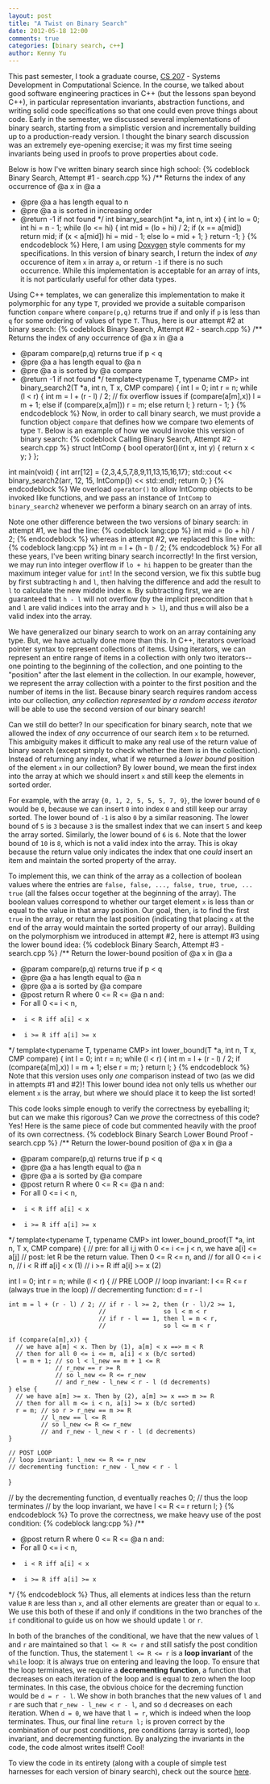 ```yaml
---
layout: post
title: "A Twist on Binary Search"
date: 2012-05-18 12:00
comments: true
categories: [binary search, c++]
author: Kenny Yu
---
```


This past semester, I took a graduate course, 
[CS 207](http://iacs.seas.harvard.edu/courses/cs207/) - Systems Development
in Computational Science. In the course, we talked about good software 
engineering practices in C++ (but the lessons span beyond C++), in particular
representation invariants, abstraction functions, and writing solid code
specifications so that one could even prove things about code. Early in the
semester, we discussed several implementations of binary search, starting
from a simplistic version and incrementally building up to a production-ready
version. I thought the binary search discussion was an extremely eye-opening
exercise; it was my first time seeing invariants being used in proofs to prove
properties about code.

Below is how I've written binary search since high school: 
{% codeblock Binary Search, Attempt #1 - search.cpp %}
/** Returns the index of any occurrence of @a x in @a a
 * @pre @a a has length equal to n
 * @pre @a a is sorted in increasing order
 * @return -1 if not found 
 */
int binary_search(int *a, int n, int x) {
  int lo = 0;
  int hi = n - 1;
  while (lo <= hi) {
    int mid = (lo + hi) / 2;
    if (x == a[mid])
      return mid;
    if (x < a[mid])
      hi = mid - 1;
    else
      lo = mid + 1;
  }
  return -1;
}
{% endcodeblock %}
Here, I am using [Doxygen](http://www.stack.nl/~dimitri/doxygen/) style comments
for my specifications. In this version of binary search, I return the index of 
*any* occurence of item `x` in array `a`, or return `-1` if there is no such
occurrence. While this implementation is acceptable for an array of ints, it
is not particularly useful for other data types. 

Using C++ templates, we can generalize this implementation to make it
polymorphic for any type `T`, provided we provide a suitable comparison function
`compare` where `compare(p,q)` returns true if and only if `p` is less than `q`
for some ordering of values of type `T`. Thus, here is our attempt #2 at binary
search:
{% codeblock Binary Search, Attempt #2 - search.cpp %}
/** Returns the index of any occurrence of @a x in @a a
 * @param compare(p,q) returns true if p < q
 * @pre @a a has length equal to @a n
 * @pre @a a is sorted by @a compare
 * @return -1 if not found 
 */
template<typename T, typename CMP>
int binary_search2(T *a, int n, T x, CMP compare) {
  int l = 0;
  int r = n;
  while (l < r) {
    int m = l + (r - l) / 2; // fix overflow issues
    if (compare(a[m],x))
      l = m + 1;
    else if (compare(x,a[m]))
      r = m;
    else
      return l;
  }
  return - 1;
}
{% endcodeblock %}
Now, in order to call binary search, we must provide a function object `compare`
that defines how we compare two elements of type `T`. Below is an example of how
we would invoke this version of binary search:
{% codeblock Calling Binary Search, Attempt #2 - search.cpp %}
struct IntComp {
  bool operator()(int x, int y) {
    return x < y;
  }
};

int main(void) {
  int arr[12] = {2,3,4,5,7,8,9,11,13,15,16,17};
  std::cout << binary_search2(arr, 12, 15, IntComp()) << std::endl;
  return 0;
}
{% endcodeblock %}
We overload `operator()` to allow IntComp objects to be invoked like functions,
and we pass an instance of `IntComp` to `binary_search2` whenever we perform
a binary search on an array of ints. 

Note one other difference between the two versions of binary search: in 
attempt #1, we had the line:
{% codeblock lang:cpp %}
int mid = (lo + hi) / 2;
{% endcodeblock %}
whereas in attempt #2, we replaced this line with:
{% codeblock lang:cpp %}
int m = l + (h - l) / 2;
{% endcodeblock %}
For all these years, I've been writing binary search incorrectly! In the first
version, we may run into integer overflow if `lo + hi` happen to be greater
than the maximum integer value for `int`! In the second version, we fix this
subtle bug by first subtracting `h` and `l`, then halving the difference and
add the result to `l` to calculate the new middle index `m`. By subtracting
first, we are guaranteed that `h - l` will not overflow (by the implicit
precondition that `h` and `l` are valid indices into the array and `h > l`), 
and thus `m` will also be a valid index into the array. 

We have generalized our binary search to work on an array containing any type.
But, we have actually done more than this. In C++, iterators overload pointer
syntax to represent collections of items. Using iterators, we can represent
an entire range of items in a collection with only two iterators--one pointing
to the beginning of the collection, and one pointing to the "position" after
the last element in the collection. In our example, however, we represent
the array collection with a pointer to the first position and the number
of items in the list. Because binary search requires random access into our 
collection, *any collection represented by a random access iterator* will be
able to use the second version of our binary search!

Can we still do better? In our specification for binary search, note that we 
allowed the index of *any* occurrence of our search item `x` to be returned. 
This ambiguity makes it difficult to make any real use of the return value of 
binary search  (except simply to check whether the item is in the collection).
Instead of returning any index, what if we returned a *lower bound* position
of the element `x` in our collection? By lower bound, we mean the first index
into the array at which we should insert `x` and still keep the elements
in sorted order. 

For example, with the array `{0, 1, 2, 5, 5, 5, 7, 9}`, the
lower bound of `0` would be `0`, because we can insert `0` into index `0` and
still keep our array sorted. The lower bound of `-1` is also `0` by a similar
reasoning. The lower bound of `5` is `3` because `3` is the smallest index that
we can insert `5` and keep the array sorted. Similarly, the lower bound of `6`
is `6`. Note that the lower bound of `10` is `8`, which is not a valid index
into the array. This is okay because the return value only indicates the index
that one *could* insert an item and maintain the sorted property of the array.

To implement this, we can think of the array as a collection of boolean values
where the entries are `false, false, ..., false, true, true, ... true` (all
the falses occur together at the beginning of the array). The boolean values
correspond to whether our target element `x` is less than or equal to the
value in that array position. Our goal, then, is to find the first `true` in
the array, or return the last position (indicating that placing `x` at the
end of the array would maintain the sorted property of our array). Building 
on the polymorphism we introduced in attempt #2, here is attempt #3 using 
the lower bound idea:
{% codeblock Binary Search, Attempt #3 - search.cpp %}
/** Return the lower-bound position of @a x in @a a
 * @param compare(p,q) returns true if p < q
 * @pre @a a has length equal to @a n
 * @pre @a a is sorted by @a compare
 * @post return R where 0 <= R <= @a n and:
 *   For all 0 <= i < n, 
 *      i < R iff a[i] < x
 *      i >= R iff a[i] >= x 
 */
template<typename T, typename CMP>
int lower_bound(T *a, int n, T x, CMP compare) {
  int l = 0;
  int r = n;
  while (l < r) {
    int m = l + (r - l) / 2;
    if (compare(a[m],x))
      l = m + 1;
    else
      r = m;
  }
  return l;
}
{% endcodeblock %}
Note that this version uses only *one* comparison instead of two (as we did
in attempts #1 and #2)! This lower bound idea not only tells us whether our
element `x` is the array, but where we should place it to keep the list sorted!

This code looks simple enough to verify the correctness by eyeballing it; but
can we make this rigorous? Can we *prove* the correctness of this code? Yes!
Here is the same piece of code but commented heavily with the proof of its
own correctness. 
{% codeblock Binary Search Lower Bound Proof - search.cpp %}
/** Return the lower-bound position of @a x in @a a
 * @param compare(p,q) returns true if p < q
 * @pre @a a has length equal to @a n
 * @pre @a a is sorted by @a compare
 * @post return R where 0 <= R <= @a n and:
 *   For all 0 <= i < n, 
 *      i < R iff a[i] < x
 *      i >= R iff a[i] >= x 
 */
template<typename T, typename CMP>
int lower_bound_proof(T *a, int n, T x, CMP compare) {
  // pre: for all i,j with 0 <= i <= j < n, we have a[i] <= a[j]
  // post: let R be the return value. Then 0 <= R <= n, and
  //   for all 0 <= i < n,
  //     i < R iff a[i] < x    (1)
  //     i >= R iff a[i] >= x  (2) 

  int l = 0;
  int r = n;
  while (l < r) {
    // PRE LOOP
    // loop invariant: l <= R <= r (always true in the loop)
    // decrementing function: d = r - l

    int m = l + (r - l) / 2; // if r - l >= 2, then (r - l)/2 >= 1,
                             //                so l < m < r
                             // if r - l == 1, then l = m < r, 
                             //                so l <= m < r

    if (compare(a[m],x)) {
      // we have a[m] < x. Then by (1), a[m] < x ==> m < R
      // then for all 0 <= i <= m, a[i] < x (b/c sorted)
      l = m + 1; // so l < l_new == m + 1 <= R
                 // r_new == r >= R
                 // so l_new <= R <= r_new
                 // and r_new - l_new < r - l (d decrements)
    } else {
      // we have a[m] >= x. Then by (2), a[m] >= x ==> m >= R
      // then for all m <= i < n, a[i] >= x (b/c sorted)
      r = m; // so r > r_new == m >= R
             // l_new == l <= R
             // so l_new <= R <= r_new
             // and r_new - l_new < r - l (d decrements)
    }

    // POST LOOP
    // loop invariant: l_new <= R <= r_new
    // decrementing function: r_new - l_new < r - l
  }

  // by the decrementing function, d eventually reaches 0;
  //      thus the loop terminates
  // by the loop invariant, we have l <= R <= r
  return l;
}
{% endcodeblock %}
To prove the correctness, we make heavy use of the post condition:
{% codeblock lang:cpp %}
/**
 * @post return R where 0 <= R <= @a n and:
 *   For all 0 <= i < n, 
 *      i < R iff a[i] < x
 *      i >= R iff a[i] >= x 
 */
{% endcodeblock %}
Thus, all elements at indices less than the return value `R` are less
than `x`, and all other elements are greater than or equal to `x`. We use this
both of these if and only if conditions in the two branches of the `if`
conditional to guide us on how we should update `l` or `r`. 

In both of the branches of the conditional, we have that the new values of
`l` and `r` are maintained so that `l <= R <= r` and still satisfy the
post condition of the function. Thus, the statement `l <= R <= r` is a
**loop invariant** of the `while` loop: it is always true on entering and
leaving the loop. To ensure that the loop terminates, we require a
**decrementing function**, a function that decreases on each iteration of
the loop and is equal to zero when the loop terminates. In this case, the 
obvious choice for the decreming function would be `d = r - l`. We show
in both branches that the new values of `l` and `r` are such that
`r_new - l_new < r - l`, and so `d` decreases on each iteration. When
`d = 0`, we have that `l = r`, which is indeed when the loop terminates. Thus,
our final line `return l;` is proven correct by the combination of our
post conditions, pre conditions (array is sorted), loop invariant, and 
decrementing function. By analyzing the invariants in the code, the code almost
writes itself! Cool!

To view the code in its entirety (along with a couple of simple test harnesses
for each version of binary search), check out the source 
[here](/downloads/code/search.cpp).